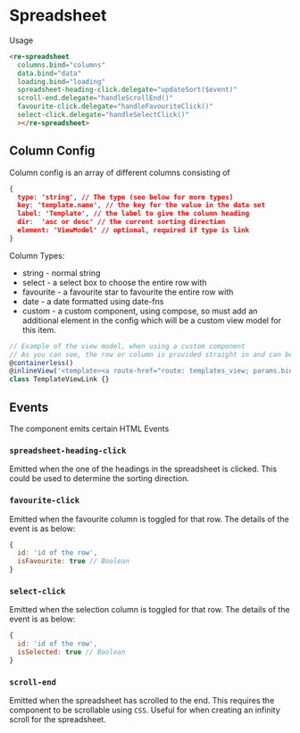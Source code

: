 # Spreadsheet

Usage

```html
<re-spreadsheet
  columns.bind="columns"
  data.bind="data"
  loading.bind="loading"
  spreadsheet-heading-click.delegate="updateSort($event)"
  scroll-end.delegate="handleScrollEnd()"
  favourite-click.delegate="handleFavouriteClick()"
  select-click.delegate="handleSelectClick()"
  ></re-spreadsheet>
```

## Column Config

Column config is an array of different columns consisting of

```json
{
  type: 'string', // The type (see below for more types)
  key: 'template.name', // the key for the value in the data set
  label: 'Template', // the label to give the column heading
  dir:  'asc or desc' // the current sorting direction
  element: 'ViewModel' // optional, required if type is link
}
```

Column Types:
* string - normal string
* select - a select box to choose the entire row with
* favourite - a favourite star to favourite the entire row with
* date - a date formatted using date-fns
* custom - a custom component, using compose, so must add an additional element in the config which will be a custom view model for this item.

```js
// Example of the view model, when using a custom component
// As you can see, the row or column is provided straight in and can be used
@containerless()
@inlineView('<template><a route-href="route: templates_view; params.bind: { id: row.id }">${column.value}</a></template>')
class TemplateViewLink {}
```

## Events

The component emits certain HTML Events

### `spreadsheet-heading-click`

Emitted when the one of the headings in the spreadsheet is clicked. This could be used to determine the sorting direction.

### `favourite-click`

Emitted when the favourite column is toggled for that row. The details of the event is as below:

```js
{
  id: 'id of the row',
  isFavourite: true // Boolean
}
```

### `select-click`

Emitted when the selection column is toggled for that row. The details of the event is as below:

```js
{
  id: 'id of the row',
  isSelected: true // Boolean
}
```

### `scroll-end`

Emitted when the spreadsheet has scrolled to the end. This requires the component to be scrollable using `CSS`. Useful for when creating an infinity scroll for the spreadsheet.